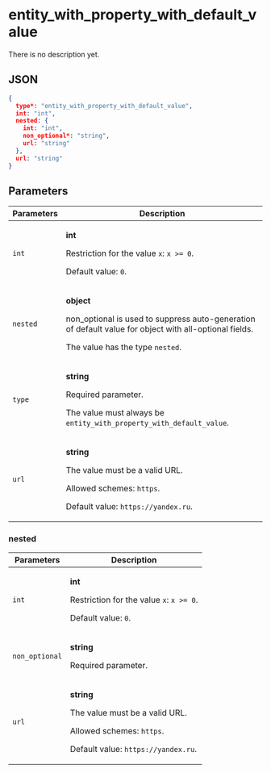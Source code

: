 # entity_with_property_with_default_value
There is no description yet.

## JSON
```json
{
  type*: "entity_with_property_with_default_value",
  int: "int",
  nested: {
    int: "int",
    non_optional*: "string",
    url: "string"
  },
  url: "string"
}
```

## Parameters
| Parameters | Description |
| --- | --- |
| `int` | <p>**int**</p><p>Restriction for the value `x`: `x >= 0`.</p><p>Default value: `0`.</p> |
| `nested` | <p>**object**</p><p>non_optional is used to suppress auto-generation of default value for object with all-optional fields.</p><p>The value has the type `nested`.</p> |
| `type` | <p>**string**</p><p>Required parameter.</p><p>The value must always be `entity_with_property_with_default_value`.</p> |
| `url` | <p>**string**</p><p>The value must be a valid URL.</p><p>Allowed schemes: `https`.</p><p>Default value: `https://yandex.ru`.</p> |

### nested
| Parameters | Description |
| --- | --- |
| `int` | <p>**int**</p><p>Restriction for the value `x`: `x >= 0`.</p><p>Default value: `0`.</p> |
| `non_optional` | <p>**string**</p><p>Required parameter.</p> |
| `url` | <p>**string**</p><p>The value must be a valid URL.</p><p>Allowed schemes: `https`.</p><p>Default value: `https://yandex.ru`.</p> |
